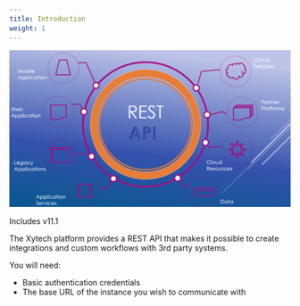 ```yaml
---
title: Introduction
weight: 1
---
```

![](assets/Pasted%20image%2020240801230729.png)

Includes v11.1 

The Xytech platform provides a REST API that makes it possible to create integrations and custom workflows with 3rd party systems.

You will need:
- Basic authentication credentials
- The base URL of the instance you wish to communicate with


